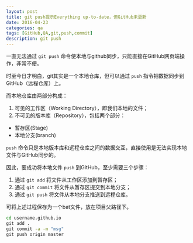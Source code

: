 ```yaml
---
layout: post
title: git push提示Everything up-to-date，但GitHub未更新 
date: 2016-04-23
categories: qa
tags: [GitHub,QA,git,push,commit]
description: git push
---
```


一直无法通过 `git push` 命令使本地与github同步，只能直接在GitHub网页端操作，非常不便。

时至今日才明白，git其实是一个本地仓库，但可以通过 `push` 指令把数据同步到GitHub（远程仓库）上。

而本地仓库由两部分构成：

1. 可见的工作区（Working Directory），即我们本地的文件；
2. 不可见的版本库（Repository），包括两个部分：
 - 暂存区(Stage) 
 - 本地分支(branch) 

`push` 命令只是本地版本库和远程仓库之间的数据交互，直接使用是无法实现本地文件与GitHub同步的。

因此，要成功将本地文件 `push` 到GitHub，至少需要三个步骤：

1. 通过 `git add` 将文件从工作区添加到暂存区；
2. 通过 `git commit` 将文件从暂存区提交到本地分支；
3. 通过 `git push` 将文件从本地分支推送到远程仓库。

可将上述过程保存为一个bat文件，放在项目父路径下。

```bat
cd username.github.io
git add .
git commit -a -m "msg"
git push origin master
```